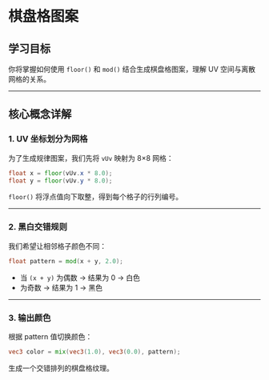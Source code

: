 # 棋盘格图案

## 学习目标

你将掌握如何使用 `floor()` 和 `mod()` 结合生成棋盘格图案，理解 UV 空间与离散网格的关系。

---

## 核心概念详解

### 1. UV 坐标划分为网格

为了生成规律图案，我们先将 `vUv` 映射为 8×8 网格：

```glsl
float x = floor(vUv.x * 8.0);
float y = floor(vUv.y * 8.0);
```

`floor()` 将浮点值向下取整，得到每个格子的行列编号。

---

### 2. 黑白交错规则

我们希望让相邻格子颜色不同：

```glsl
float pattern = mod(x + y, 2.0);
```

- 当 `(x + y)` 为偶数 → 结果为 0 → 白色
- 为奇数 → 结果为 1 → 黑色

---

### 3. 输出颜色

根据 pattern 值切换颜色：

```glsl
vec3 color = mix(vec3(1.0), vec3(0.0), pattern);
```

生成一个交错排列的棋盘格纹理。
